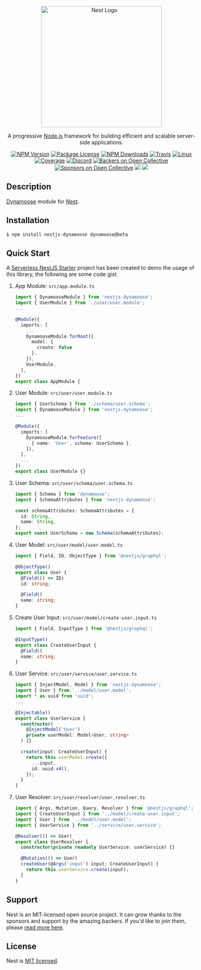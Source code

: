 <p align="center">
  <a href="http://nestjs.com/" target="blank"><img src="https://nestjs.com/img/logo_text.svg" width="320" alt="Nest Logo" /></a>
</p>

[travis-image]: https://api.travis-ci.org/nestjs/nest.svg?branch=master
[travis-url]: https://travis-ci.org/nestjs/nest
[linux-image]: https://img.shields.io/travis/nestjs/nest/master.svg?label=linux
[linux-url]: https://travis-ci.org/nestjs/nest

  <p align="center">A progressive <a href="http://nodejs.org" target="blank">Node.js</a> framework for building efficient and scalable server-side applications.</p>
    <p align="center">
<a href="https://www.npmjs.com/~nestjscore"><img src="https://img.shields.io/npm/v/@nestjs/core.svg" alt="NPM Version" /></a>
<a href="https://www.npmjs.com/~nestjscore"><img src="https://img.shields.io/npm/l/@nestjs/core.svg" alt="Package License" /></a>
<a href="https://www.npmjs.com/~nestjscore"><img src="https://img.shields.io/npm/dm/@nestjs/core.svg" alt="NPM Downloads" /></a>
<a href="https://travis-ci.org/nestjs/nest"><img src="https://api.travis-ci.org/nestjs/nest.svg?branch=master" alt="Travis" /></a>
<a href="https://travis-ci.org/nestjs/nest"><img src="https://img.shields.io/travis/nestjs/nest/master.svg?label=linux" alt="Linux" /></a>
<a href="https://coveralls.io/github/nestjs/nest?branch=master"><img src="https://coveralls.io/repos/github/nestjs/nest/badge.svg?branch=master#5" alt="Coverage" /></a>
<a href="https://discord.gg/G7Qnnhy" target="_blank"><img src="https://img.shields.io/badge/discord-online-brightgreen.svg" alt="Discord"/></a>
<a href="https://opencollective.com/nest#backer"><img src="https://opencollective.com/nest/backers/badge.svg" alt="Backers on Open Collective" /></a>
<a href="https://opencollective.com/nest#sponsor"><img src="https://opencollective.com/nest/sponsors/badge.svg" alt="Sponsors on Open Collective" /></a>
  <a href="https://paypal.me/kamilmysliwiec"><img src="https://img.shields.io/badge/Donate-PayPal-dc3d53.svg"/></a>
  <a href="https://twitter.com/nestframework"><img src="https://img.shields.io/twitter/follow/nestframework.svg?style=social&label=Follow"></a>
</p>
  <!--[![Backers on Open Collective](https://opencollective.com/nest/backers/badge.svg)](https://opencollective.com/nest#backer)
  [![Sponsors on Open Collective](https://opencollective.com/nest/sponsors/badge.svg)](https://opencollective.com/nest#sponsor)-->

## Description

[Dynamoose](https://dynamoosejs.com/) module for [Nest](https://github.com/nestjs/nest).

## Installation

```bash
$ npm install nestjs-dynamoose dynamoose@beta
```

## Quick Start

A [Serverless NestJS Starter](https://github.com/hardyscc/aws-nestjs-starter) project has been created to demo the usage of this library, the following are some code gist.

1. App Module: `src/app.module.ts`

   ```ts
   import { DynamooseModule } from 'nestjs-dynamoose';
   import { UserModule } from './user/user.module';
   ...

   @Module({
     imports: [
       ...
       DynamooseModule.forRoot({
         model: {
           create: false
         },
       }),
       UserModule,
     ],
   })
   export class AppModule {
   ```

2. User Module: `src/user/user.module.ts`

   ```ts
   import { UserSchema } from './schema/user.schema';
   import { DynamooseModule } from 'nestjs-dynamoose';
   ...

   @Module({
     imports: [
       DynamooseModule.forFeature([
         { name: 'User', schema: UserSchema },
       ]),
     ],
     ...
   })
   export class UserModule {}
   ```

3. User Schema: `src/user/schema/user.schema.ts`

   ```ts
   import { Schema } from 'dynamoose';
   import { SchemaAttributes } from 'nestjs-dynamoose';

   const schemaAttributes: SchemaAttributes = {
     id: String,
     name: String,
   };
   export const UserSchema = new Schema(schemaAttributes);
   ```

4. User Model: `src/user/model/user.model.ts`

   ```ts
   import { Field, ID, ObjectType } from '@nestjs/graphql';

   @ObjectType()
   export class User {
     @Field(() => ID)
     id: string;

     @Field()
     name: string;
   }
   ```

5. Create User Input: `src/user/model/create-user.input.ts`

   ```ts
   import { Field, InputType } from '@nestjs/graphql';

   @InputType()
   export class CreateUserInput {
     @Field()
     name: string;
   }
   ```

6. User Service: `src/user/service/user.service.ts`

   ```ts
   import { InjectModel, Model } from 'nestjs-dynamoose';
   import { User } from '../model/user.model';
   import * as uuid from 'uuid';
   ...

   @Injectable()
   export class UserService {
     constructor(
       @InjectModel('User')
       private userModel: Model<User, string>
     ) {}

     create(input: CreateUserInput) {
       return this.userModel.create({
         ...input,
         id: uuid.v4(),
       });
     }
   }
   ```

7. User Resolver: `src/user/resolver/user.resolver.ts`

   ```ts
   import { Args, Mutation, Query, Resolver } from '@nestjs/graphql';
   import { CreateUserInput } from '../model/create-user.input';
   import { User } from '../model/user.model';
   import { UserService } from '../service/user.service';

   @Resolver(() => User)
   export class UserResolver {
     constructor(private readonly UserService: userService) {}

     @Mutation(() => User)
     createUser(@Args('input') input: CreateUserInput) {
       return this.userService.create(input);
     }
   }
   ```

## Support

Nest is an MIT-licensed open source project. It can grow thanks to the sponsors and support by the amazing backers. If you'd like to join them, please [read more here](https://docs.nestjs.com/support).

## License

Nest is [MIT licensed](LICENSE).
